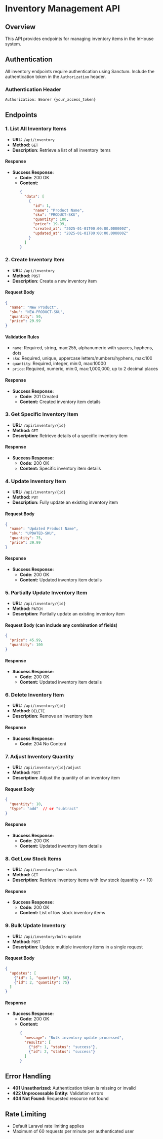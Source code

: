 # Inventory Management API

## Overview
This API provides endpoints for managing inventory items in the InHouse system.

## Authentication
All inventory endpoints require authentication using Sanctum. Include the authentication token in the `Authorization` header.

### Authentication Header
```
Authorization: Bearer {your_access_token}
```

## Endpoints

### 1. List All Inventory Items
- **URL:** `/api/inventory`
- **Method:** `GET`
- **Description:** Retrieve a list of all inventory items

#### Response
- **Success Response:**
  - **Code:** 200 OK
  - **Content:**
    ```json
    {
      "data": [
        {
          "id": 1,
          "name": "Product Name",
          "sku": "PRODUCT-SKU",
          "quantity": 100,
          "price": 19.99,
          "created_at": "2025-01-01T00:00:00.000000Z",
          "updated_at": "2025-01-01T00:00:00.000000Z"
        }
      ]
    }
    ```

### 2. Create Inventory Item
- **URL:** `/api/inventory`
- **Method:** `POST`
- **Description:** Create a new inventory item

#### Request Body
```json
{
  "name": "New Product",
  "sku": "NEW-PRODUCT-SKU",
  "quantity": 50,
  "price": 29.99
}
```

#### Validation Rules
- `name`: Required, string, max:255, alphanumeric with spaces, hyphens, dots
- `sku`: Required, unique, uppercase letters/numbers/hyphens, max:100
- `quantity`: Required, integer, min:0, max:10000
- `price`: Required, numeric, min:0, max:1,000,000, up to 2 decimal places

#### Response
- **Success Response:**
  - **Code:** 201 Created
  - **Content:** Created inventory item details

### 3. Get Specific Inventory Item
- **URL:** `/api/inventory/{id}`
- **Method:** `GET`
- **Description:** Retrieve details of a specific inventory item

#### Response
- **Success Response:**
  - **Code:** 200 OK
  - **Content:** Specific inventory item details

### 4. Update Inventory Item
- **URL:** `/api/inventory/{id}`
- **Method:** `PUT`
- **Description:** Fully update an existing inventory item

#### Request Body
```json
{
  "name": "Updated Product Name",
  "sku": "UPDATED-SKU",
  "quantity": 75,
  "price": 39.99
}
```

#### Response
- **Success Response:**
  - **Code:** 200 OK
  - **Content:** Updated inventory item details

### 5. Partially Update Inventory Item
- **URL:** `/api/inventory/{id}`
- **Method:** `PATCH`
- **Description:** Partially update an existing inventory item

#### Request Body (can include any combination of fields)
```json
{
  "price": 45.99,
  "quantity": 100
}
```

#### Response
- **Success Response:**
  - **Code:** 200 OK
  - **Content:** Updated inventory item details

### 6. Delete Inventory Item
- **URL:** `/api/inventory/{id}`
- **Method:** `DELETE`
- **Description:** Remove an inventory item

#### Response
- **Success Response:**
  - **Code:** 204 No Content

### 7. Adjust Inventory Quantity
- **URL:** `/api/inventory/{id}/adjust`
- **Method:** `POST`
- **Description:** Adjust the quantity of an inventory item

#### Request Body
```json
{
  "quantity": 10,
  "type": "add"  // or "subtract"
}
```

#### Response
- **Success Response:**
  - **Code:** 200 OK
  - **Content:** Updated inventory item details

### 8. Get Low Stock Items
- **URL:** `/api/inventory/low-stock`
- **Method:** `GET`
- **Description:** Retrieve inventory items with low stock (quantity <= 10)

#### Response
- **Success Response:**
  - **Code:** 200 OK
  - **Content:** List of low stock inventory items

### 9. Bulk Update Inventory
- **URL:** `/api/inventory/bulk-update`
- **Method:** `POST`
- **Description:** Update multiple inventory items in a single request

#### Request Body
```json
{
  "updates": [
    {"id": 1, "quantity": 50},
    {"id": 2, "quantity": 75}
  ]
}
```

#### Response
- **Success Response:**
  - **Code:** 200 OK
  - **Content:** 
    ```json
    {
      "message": "Bulk inventory update processed",
      "results": [
        {"id": 1, "status": "success"},
        {"id": 2, "status": "success"}
      ]
    }
    ```

## Error Handling
- **401 Unauthorized:** Authentication token is missing or invalid
- **422 Unprocessable Entity:** Validation errors
- **404 Not Found:** Requested resource not found

## Rate Limiting
- Default Laravel rate limiting applies
- Maximum of 60 requests per minute per authenticated user
